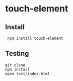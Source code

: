 # touch-element




## Install


     npm install touch-element

## Testing

    git clone 
    npm install
    open test/index.html
